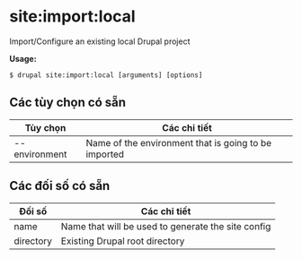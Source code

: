 # site:import:local
Import/Configure an existing local Drupal project

**Usage:**
```
$ drupal site:import:local [arguments] [options] 
```

## Các tùy chọn có sẵn
Tùy chọn | Các chi tiết
-------|-------------
--environment | Name of the environment that is going to be imported

## Các đối số có sẵn
Đối số | Các chi tiết
---------|-------------
name | Name that will be used to generate the site config
directory | Existing Drupal root directory
